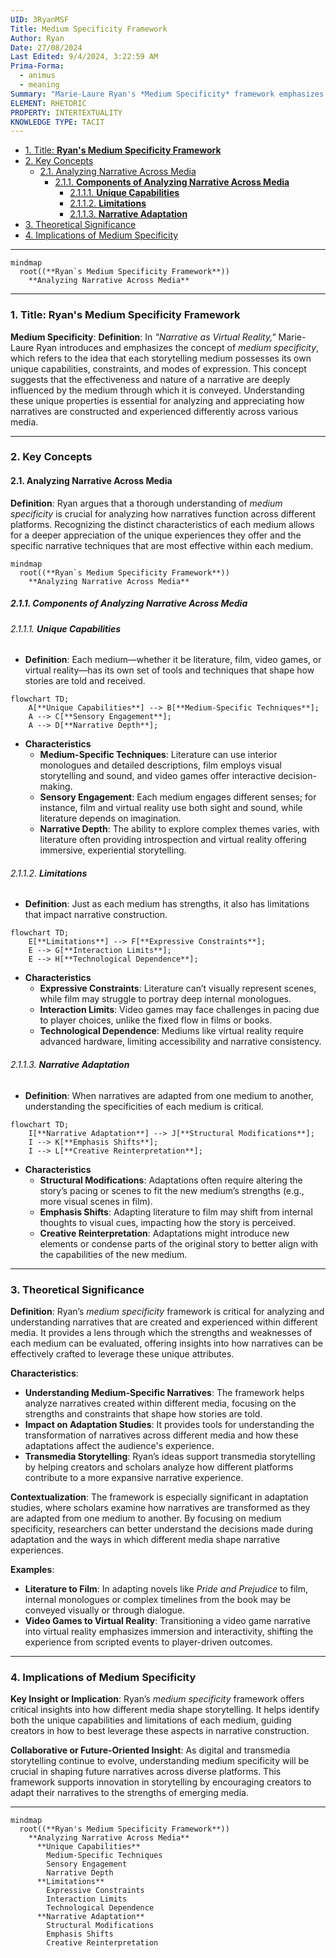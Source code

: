 ```yaml
---
UID: 3RyanMSF
Title: Medium Specificity Framework
Author: Ryan
Date: 27/08/2024
Last Edited: 9/4/2024, 3:22:59 AM
Prima-Forma:
  - animus
  - meaning
Summary: "Marie-Laure Ryan's *Medium Specificity* framework emphasizes that each storytelling  medium has unique capabilities and constraints that shape how narratives are constructed  and experienced. This framework is key in analyzing narrative adaptations and  transmedia storytelling, highlighting how each mediums strengths and limitations  impact the storytelling process."
ELEMENT: RHETORIC
PROPERTY: INTERTEXTUALITY
KNOWLEDGE TYPE: TACIT
---
```


- [1. Title: **Ryan's Medium Specificity Framework**](#1-title-ryans-medium-specificity-framework)
- [2. Key Concepts](#2-key-concepts)
  - [2.1. Analyzing Narrative Across Media](#21-analyzing-narrative-across-media)
    - [2.1.1. **Components of Analyzing Narrative Across Media**](#211-components-of-analyzing-narrative-across-media)
      - [2.1.1.1. **Unique Capabilities**](#2111-unique-capabilities)
      - [2.1.1.2. **Limitations**](#2112-limitations)
      - [2.1.1.3. **Narrative Adaptation**](#2113-narrative-adaptation)
- [3. Theoretical Significance](#3-theoretical-significance)
- [4. Implications of Medium Specificity](#4-implications-of-medium-specificity)

---

```mermaid
mindmap
  root((**Ryan`s Medium Specificity Framework**))
    **Analyzing Narrative Across Media**
```

---

### 1. Title: **Ryan's Medium Specificity Framework**

**Medium Specificity**:
**Definition**: In _"Narrative as Virtual Reality,"_ Marie-Laure Ryan introduces and emphasizes the concept of _medium specificity_, which refers to the idea that each storytelling medium possesses its own unique capabilities, constraints, and modes of expression. This concept suggests that the effectiveness and nature of a narrative are deeply influenced by the medium through which it is conveyed. Understanding these unique properties is essential for analyzing and appreciating how narratives are constructed and experienced differently across various media.

---

### 2. Key Concepts

#### 2.1. Analyzing Narrative Across Media

**Definition**:
Ryan argues that a thorough understanding of _medium specificity_ is crucial for analyzing how narratives function across different platforms. Recognizing the distinct characteristics of each medium allows for a deeper appreciation of the unique experiences they offer and the specific narrative techniques that are most effective within each medium.

```mermaid
mindmap
  root((**Ryan`s Medium Specificity Framework**))
    **Analyzing Narrative Across Media**
```

##### 2.1.1. **Components of Analyzing Narrative Across Media**

###### 2.1.1.1. **Unique Capabilities**

- **Definition**: Each medium—whether it be literature, film, video games, or virtual reality—has its own set of tools and techniques that shape how stories are told and received.

```mermaid
flowchart TD;
    A[**Unique Capabilities**] --> B[**Medium-Specific Techniques**];
    A --> C[**Sensory Engagement**];
    A --> D[**Narrative Depth**];
```

- **Characteristics**
  - **Medium-Specific Techniques**: Literature can use interior monologues and detailed descriptions, film employs visual storytelling and sound, and video games offer interactive decision-making.
  - **Sensory Engagement**: Each medium engages different senses; for instance, film and virtual reality use both sight and sound, while literature depends on imagination.
  - **Narrative Depth**: The ability to explore complex themes varies, with literature often providing introspection and virtual reality offering immersive, experiential storytelling.

###### 2.1.1.2. **Limitations**

- **Definition**: Just as each medium has strengths, it also has limitations that impact narrative construction.

```mermaid
flowchart TD;
    E[**Limitations**] --> F[**Expressive Constraints**];
    E --> G[**Interaction Limits**];
    E --> H[**Technological Dependence**];
```

- **Characteristics**
  - **Expressive Constraints**: Literature can’t visually represent scenes, while film may struggle to portray deep internal monologues.
  - **Interaction Limits**: Video games may face challenges in pacing due to player choices, unlike the fixed flow in films or books.
  - **Technological Dependence**: Mediums like virtual reality require advanced hardware, limiting accessibility and narrative consistency.

###### 2.1.1.3. **Narrative Adaptation**

- **Definition**: When narratives are adapted from one medium to another, understanding the specificities of each medium is critical.

```mermaid
flowchart TD;
    I[**Narrative Adaptation**] --> J[**Structural Modifications**];
    I --> K[**Emphasis Shifts**];
    I --> L[**Creative Reinterpretation**];
```

- **Characteristics**
  - **Structural Modifications**: Adaptations often require altering the story’s pacing or scenes to fit the new medium’s strengths (e.g., more visual scenes in film).
  - **Emphasis Shifts**: Adapting literature to film may shift from internal thoughts to visual cues, impacting how the story is perceived.
  - **Creative Reinterpretation**: Adaptations might introduce new elements or condense parts of the original story to better align with the capabilities of the new medium.

---

### 3. Theoretical Significance

**Definition**:
Ryan’s _medium specificity_ framework is critical for analyzing and understanding narratives that are created and experienced within different media. It provides a lens through which the strengths and weaknesses of each medium can be evaluated, offering insights into how narratives can be effectively crafted to leverage these unique attributes.

**Characteristics**:

- **Understanding Medium-Specific Narratives**: The framework helps analyze narratives created within different media, focusing on the strengths and constraints that shape how stories are told.
- **Impact on Adaptation Studies**: It provides tools for understanding the transformation of narratives across different media and how these adaptations affect the audience's experience.
- **Transmedia Storytelling**: Ryan’s ideas support transmedia storytelling by helping creators and scholars analyze how different platforms contribute to a more expansive narrative experience.

**Contextualization**:
The framework is especially significant in adaptation studies, where scholars examine how narratives are transformed as they are adapted from one medium to another. By focusing on medium specificity, researchers can better understand the decisions made during adaptation and the ways in which different media shape narrative experiences.

**Examples**:

- **Literature to Film**: In adapting novels like _Pride and Prejudice_ to film, internal monologues or complex timelines from the book may be conveyed visually or through dialogue.
- **Video Games to Virtual Reality**: Transitioning a video game narrative into virtual reality emphasizes immersion and interactivity, shifting the experience from scripted events to player-driven outcomes.

---

### 4. Implications of Medium Specificity

**Key Insight or Implication**:
Ryan’s _medium specificity_ framework offers critical insights into how different media shape storytelling. It helps identify both the unique capabilities and limitations of each medium, guiding creators in how to best leverage these aspects in narrative construction.

**Collaborative or Future-Oriented Insight**:
As digital and transmedia storytelling continue to evolve, understanding medium specificity will be crucial in shaping future narratives across diverse platforms. This framework supports innovation in storytelling by encouraging creators to adapt their narratives to the strengths of emerging media.

---

```mermaid
mindmap
  root((**Ryan's Medium Specificity Framework**))
    **Analyzing Narrative Across Media**
      **Unique Capabilities**
        Medium-Specific Techniques
        Sensory Engagement
        Narrative Depth
      **Limitations**
        Expressive Constraints
        Interaction Limits
        Technological Dependence
      **Narrative Adaptation**
        Structural Modifications
        Emphasis Shifts
        Creative Reinterpretation
```
